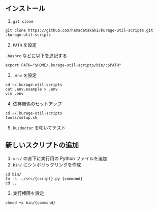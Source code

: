 ## インストール

1. `git clone`

```
git clone https://github.com/hamadatakaki/kurage-util-scripts.git .kurage-util-scripts
```

2. `PATH` を設定

`.bashrc` などに以下を追記する

```
export PATH="$HOME/.kurage-util-scripts/bin/:$PATH"
```

3. `.env` を設定

```
cd ~/.kurage-util-scripts
cat .env.example > .env
vim .env
```

4. 依存関係のセットアップ

```
cd ~/.kurage-util-scripts
tools/setup.sh
```

5. `kusdoctor` を叩いてテスト

## 新しいスクリプトの追加

1. `src/` の直下に実行用の Python ファイルを追加
2. `bin/` にシンボリックリンクを作成

```
cd bin/
ln -s ../src/{script}.py {command}
cd ..
```

3. 実行権限を設定

```
chmod +x bin/{command}
```
